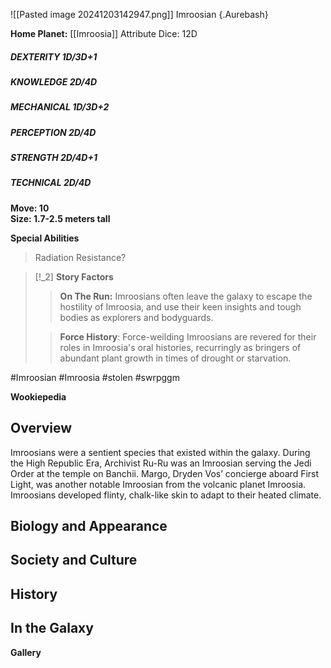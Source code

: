 ![[Pasted image 20241203142947.png]]
 Imroosian {.Aurebash}

**Home Planet:** [[Imroosia]]
Attribute Dice: 12D  
##### DEXTERITY 1D/3D+1  
##### KNOWLEDGE 2D/4D  
##### MECHANICAL 1D/3D+2  
##### PERCEPTION 2D/4D  
##### STRENGTH 2D/4D+1  
##### TECHNICAL 2D/4D
**Move: 10**  
**Size: 1.7-2.5 meters tall**

**Special Abilities**
> Radiation Resistance?

> [!_2] 
> **Story Factors**  
> > **On The Run:** Imroosians often leave the galaxy to escape the hostility of Imroosia, and use their keen insights and tough bodies as explorers and bodyguards.  
> 
> > **Force History**: Force-weilding Imroosians are revered for their roles in Imroosia's oral histories, recurringly as bringers of abundant plant growth in times of drought or starvation.

#Imroosian #Imroosia
#stolen #swrpggm 

**Wookiepedia**

## Overview

Imroosians were a sentient species that existed within the galaxy. During the High Republic Era, Archivist Ru-Ru was an Imroosian serving the Jedi Order at the temple on Banchii. Margo, Dryden Vos’ concierge aboard First Light, was another notable Imroosian from the volcanic planet Imroosia. Imroosians developed flinty, chalk-like skin to adapt to their heated climate.

## Biology and Appearance



## Society and Culture



## History



## In the Galaxy




**Gallery**